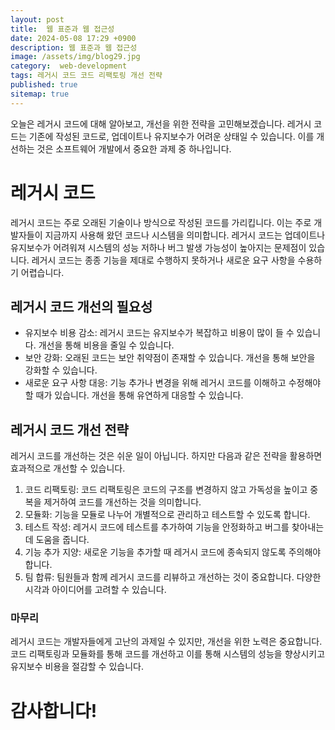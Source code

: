 ```yaml
---
layout: post
title:  웹 표준과 웹 접근성
date: 2024-05-08 17:29 +0900
description: 웹 표준과 웹 접근성
image: /assets/img/blog29.jpg
category:  web-development 
tags: 레거시 코드 코드 리팩토링 개선 전략
published: true
sitemap: true
---
```


오늘은 레거시 코드에 대해 알아보고, 개선을 위한 전략을 고민해보겠습니다. 레거시 코드는 기존에 작성된 코드로, 업데이트나 유지보수가 어려운 상태일 수 있습니다. 이를 개선하는 것은 소프트웨어 개발에서 중요한 과제 중 하나입니다.

# 레거시 코드
레거시 코드는 주로 오래된 기술이나 방식으로 작성된 코드를 가리킵니다. 이는 주로 개발자들이 지금까지 사용해 왔던 코드나 시스템을 의미합니다. 
레거시 코드는 업데이트나 유지보수가 어려워져 시스템의 성능 저하나 버그 발생 가능성이 높아지는 문제점이 있습니다. 레거시 코드는 종종 기능을 제대로 수행하지 못하거나 새로운 요구 사항을 수용하기 어렵습니다.

##  레거시 코드 개선의 필요성
- 유지보수 비용 감소: 레거시 코드는 유지보수가 복잡하고 비용이 많이 들 수 있습니다. 개선을 통해 비용을 줄일 수 있습니다.
- 보안 강화: 오래된 코드는 보안 취약점이 존재할 수 있습니다. 개선을 통해 보안을 강화할 수 있습니다.
- 새로운 요구 사항 대응: 기능 추가나 변경을 위해 레거시 코드를 이해하고 수정해야 할 때가 있습니다. 개선을 통해 유연하게 대응할 수 있습니다.

## 레거시 코드 개선 전략
레거시 코드를 개선하는 것은 쉬운 일이 아닙니다. 하지만 다음과 같은 전략을 활용하면 효과적으로 개선할 수 있습니다.

1. 코드 리팩토링: 코드 리팩토링은 코드의 구조를 변경하지 않고 가독성을 높이고 중복을 제거하여 코드를 개선하는 것을 의미합니다.
2. 모듈화: 기능을 모듈로 나누어 개별적으로 관리하고 테스트할 수 있도록 합니다.
3. 테스트 작성: 레거시 코드에 테스트를 추가하여 기능을 안정화하고 버그를 찾아내는 데 도움을 줍니다.
4. 기능 추가 지양: 새로운 기능을 추가할 때 레거시 코드에 종속되지 않도록 주의해야 합니다.
5. 팀 합류: 팀원들과 함께 레거시 코드를 리뷰하고 개선하는 것이 중요합니다. 다양한 시각과 아이디어를 고려할 수 있습니다.


### 마무리
레거시 코드는 개발자들에게 고난의 과제일 수 있지만, 개선을 위한 노력은 중요합니다.코드 리팩토링과 모듈화를 통해 코드를 개선하고 이를 통해 시스템의 성능을 향상시키고 유지보수 비용을 절감할 수 있습니다.
# 감사합니다!
